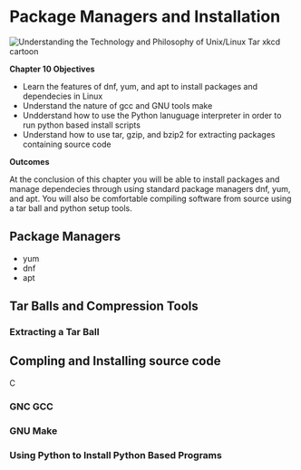 # Package Managers and Installation
![Understanding the Technology and Philosophy of Unix/Linux](http://imgs.xkcd.com/comics/2038.png "Understanding the Technology and Philosophy of Unix/Linux")
Tar xkcd cartoon


__Chapter 10 Objectives__

  * Learn the features of dnf, yum, and apt to install packages and dependecies in Linux
  * Understand the nature of gcc and GNU tools make 
  * Undderstand how to use the Python lanuguage interpreter in order to run python based install scripts 
  * Understand how to use tar, gzip, and bzip2 for extracting packages containing source code
    
__Outcomes__

  At the conclusion of this chapter you will be able to install packages and manage dependecies through using standard package managers dnf, yum, and apt.  You will also be comfortable compiling software from source using a tar ball and python setup tools.

## Package Managers

  * yum 
  * dnf 
  * apt 

## Tar Balls and Compression Tools


### Extracting a Tar Ball


## Compling and Installing source code

C
### GNC GCC


### GNU Make


### Using Python to Install Python Based Programs



 